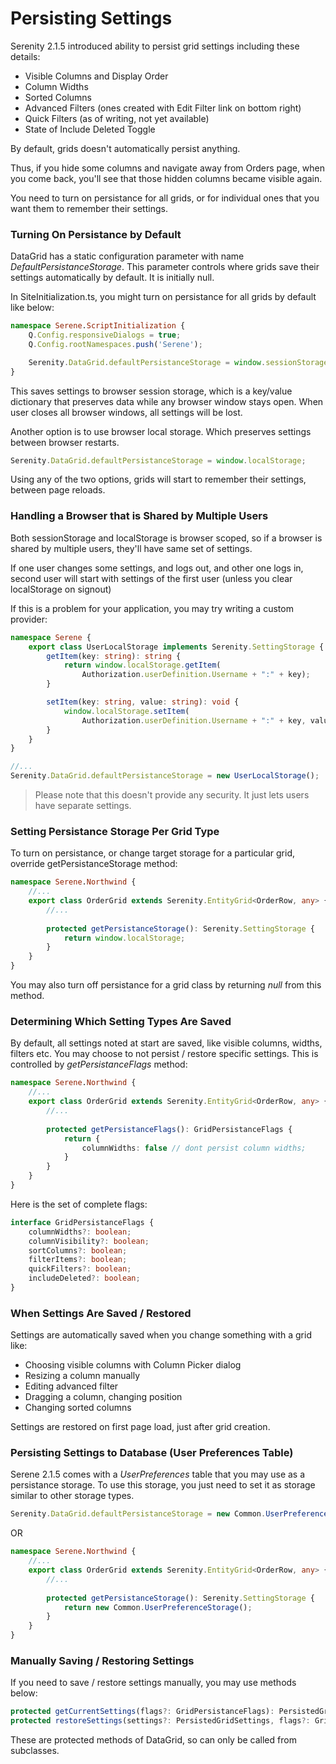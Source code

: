# Persisting Settings

Serenity 2.1.5 introduced ability to persist grid settings including these details:

- Visible Columns and Display Order
- Column Widths
- Sorted Columns
- Advanced Filters (ones created with Edit Filter link on bottom right)
- Quick Filters (as of writing, not yet available)
- State of Include Deleted Toggle

By default, grids doesn't automatically persist anything. 

Thus, if you hide some columns and navigate away from Orders page, when you come back, you'll see that those hidden columns became visible again.

You need to turn on persistance for all grids, or for individual ones that you want them to remember their settings.


### Turning On Persistance by Default

DataGrid has a static configuration parameter with name *DefaultPersistanceStorage*. This parameter controls where grids save their settings automatically by default. It is initially null.

In SiteInitialization.ts, you might turn on persistance for all grids by default like below:

```ts
namespace Serene.ScriptInitialization {
    Q.Config.responsiveDialogs = true;
    Q.Config.rootNamespaces.push('Serene');

    Serenity.DataGrid.defaultPersistanceStorage = window.sessionStorage;
}
```

This saves settings to browser session storage, which is a key/value dictionary that preserves data while any browser window stays open. When user closes all browser windows, all settings will be lost.

Another option is to use browser local storage. Which preserves settings between browser restarts.

```ts
Serenity.DataGrid.defaultPersistanceStorage = window.localStorage;
```

Using any of the two options, grids will start to remember their settings, between page reloads.

### Handling a Browser that is Shared by Multiple Users

Both sessionStorage and localStorage is browser scoped, so if a browser is shared by multiple users, they'll have same set of settings. 

If one user changes some settings, and logs out, and other one logs in, second user will start with settings of the first user (unless you clear localStorage on signout)

If this is a problem for your application, you may try writing a custom provider:

```ts
namespace Serene {
    export class UserLocalStorage implements Serenity.SettingStorage {
        getItem(key: string): string {
            return window.localStorage.getItem(
                Authorization.userDefinition.Username + ":" + key);
        }

        setItem(key: string, value: string): void {
            window.localStorage.setItem(
                Authorization.userDefinition.Username + ":" + key, value);
        }
    }
}

//...
Serenity.DataGrid.defaultPersistanceStorage = new UserLocalStorage();
```

> Please note that this doesn't provide any security. It just lets users have separate settings.


### Setting Persistance Storage Per Grid Type

To turn on persistance, or change target storage for a particular grid, override getPersistanceStorage method:

```ts
namespace Serene.Northwind {
    //...
    export class OrderGrid extends Serenity.EntityGrid<OrderRow, any> {
        //...
        
        protected getPersistanceStorage(): Serenity.SettingStorage {
            return window.localStorage;
        }
    }
}

```

You may also turn off persistance for a grid class by returning *null* from this method.


### Determining Which Setting Types Are Saved

By default, all settings noted at start are saved, like visible columns, widths, filters etc. You may choose to not persist / restore specific settings. This is controlled by *getPersistanceFlags* method:

```ts
namespace Serene.Northwind {
    //...
    export class OrderGrid extends Serenity.EntityGrid<OrderRow, any> {
        //...
        
        protected getPersistanceFlags(): GridPersistanceFlags {
            return {
                columnWidths: false // dont persist column widths;
            }
        }
    }
}
```

Here is the set of complete flags: 

```ts
interface GridPersistanceFlags {
    columnWidths?: boolean;
    columnVisibility?: boolean;
    sortColumns?: boolean;
    filterItems?: boolean;
    quickFilters?: boolean;
    includeDeleted?: boolean;
}
```

### When Settings Are Saved / Restored

Settings are automatically saved when you change something with a grid like:

* Choosing visible columns with Column Picker dialog
* Resizing a column manually
* Editing advanced filter
* Dragging a column, changing position
* Changing sorted columns

Settings are restored on first page load, just after grid creation.



### Persisting Settings to Database (User Preferences Table)

Serene 2.1.5 comes with a *UserPreferences* table that you may use as a persistance storage. To use this storage, you just need to set it as storage similar to other storage types.

```ts
Serenity.DataGrid.defaultPersistanceStorage = new Common.UserPreferenceStorage();
```

OR 

```ts
namespace Serene.Northwind {
    //...
    export class OrderGrid extends Serenity.EntityGrid<OrderRow, any> {
        //...
        
        protected getPersistanceStorage(): Serenity.SettingStorage {
            return new Common.UserPreferenceStorage();
        }
    }
}
```


### Manually Saving / Restoring Settings

If you need to save / restore settings manually, you may use methods below:

```ts
protected getCurrentSettings(flags?: GridPersistanceFlags): PersistedGridSettings;
protected restoreSettings(settings?: PersistedGridSettings, flags?: GridPersistanceFlags): void;
```

These are protected methods of DataGrid, so can only be called from subclasses.
